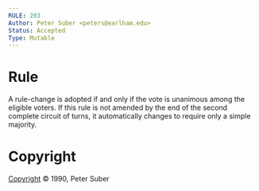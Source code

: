 ```yaml
---
RULE: 203
Author: Peter Suber <peters@earlham.edu>
Status: Accepted
Type: Mutable
---
```


# Rule

A rule-change is adopted if and only if the vote is unanimous among the eligible voters. If this rule is not amended by the end of the second complete circuit of turns, it automatically changes to require only a simple majority.

# Copyright

[Copyright](http://legacy.earlham.edu/~peters/copyrite.htm) © 1990, Peter Suber
